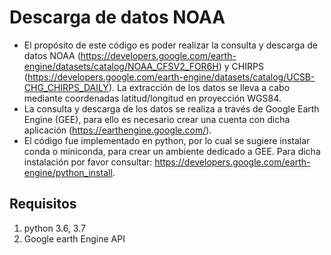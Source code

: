 # Descarga de datos NOAA 

* El propósito de este código es poder realizar la consulta y descarga de datos NOAA (https://developers.google.com/earth-engine/datasets/catalog/NOAA_CFSV2_FOR6H) y CHIRPS (https://developers.google.com/earth-engine/datasets/catalog/UCSB-CHG_CHIRPS_DAILY). La extracción de los datos se lleva a cabo mediante coordenadas latitud/longitud en proyección WGS84.  
* La consulta y descarga de los datos se realiza a través de Google Earth Engine (GEE), para ello es necesario crear una cuenta con dicha aplicación (https://earthengine.google.com/).
* El código fue implementado en python, por lo cual se sugiere instalar conda o miniconda, para crear un ambiente dedicado a GEE. Para dicha instalación por favor consultar: https://developers.google.com/earth-engine/python_install.

## Requisitos

  1. python 3.6, 3.7
  2. Google earth Engine API
 
